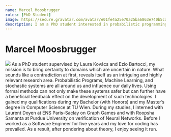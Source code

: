 ```yaml
---
name: Marcel Moosbrugger
roles: [PhD Student]
image: https://secure.gravatar.com/avatar/e01fe4a25e70a25ba6863e740b5ca237?size=400
description: I am a PhD student interested in probabilistic programming, almost-sure termination and spec-consistent AI. 
---
```


# Marcel Moosbrugger

<img class="main-image" src="https://secure.gravatar.com/avatar/e01fe4a25e70a25ba6863e740b5ca237?size=400" />
As a PhD student supervised by Laura Kovács and Ezio Bartocci, my mission is to bring certainty to domains which are uncertain in nature. What sounds like a contradiction at first, reveals itself as an intriguing and highly relevant research area.
Probabilistic Programs, Machine Learning, and stochastic systems are all around us and influence our daily lives. Using formal methods can not only make these systems safer but can further have a beneficial feedback effect on the development of such technologies.
I gained my qualifications during my Bachelor (with Honors) and my Master’s degree in Computer Science at TU Wien. During my studies, I interned with Laurent Doyen at ENS Paris-Saclay on Graph Games and with Roopsha Samanta at Purdue University on verification of Neural Networks. Before I worked as a Software Engineer for five years and my love for coding has prevailed. As a result, after pondering about theory, I enjoy seeing it run.